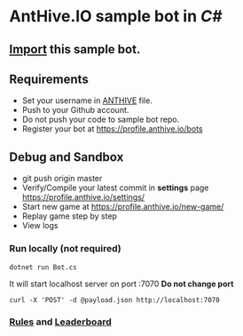 # AntHive.IO sample bot in *C#*

## [Import](https://github.com/new/import) this sample bot.

## Requirements
- Set your username in [ANTHIVE](ANTHIVE) file.
- Push to your Github account.
- Do not push your code to sample bot repo.
- Register your bot at https://profile.anthive.io/bots

## Debug and Sandbox
- git push origin master
- Verify/Compile your latest commit in **settings** page https://profile.anthive.io/settings/
- Start new game at https://profile.anthive.io/new-game/
- Replay game step by step
- View logs

### Run locally (not required)
```
dotnet run Bot.cs
```
It will start localhost server on port :7070 **Do not change port**

```
curl -X 'POST' -d @payload.json http://localhost:7070
```

### [Rules](https://anthive.io/rules/) and [Leaderboard](https://anthive.io/leaderboard/)